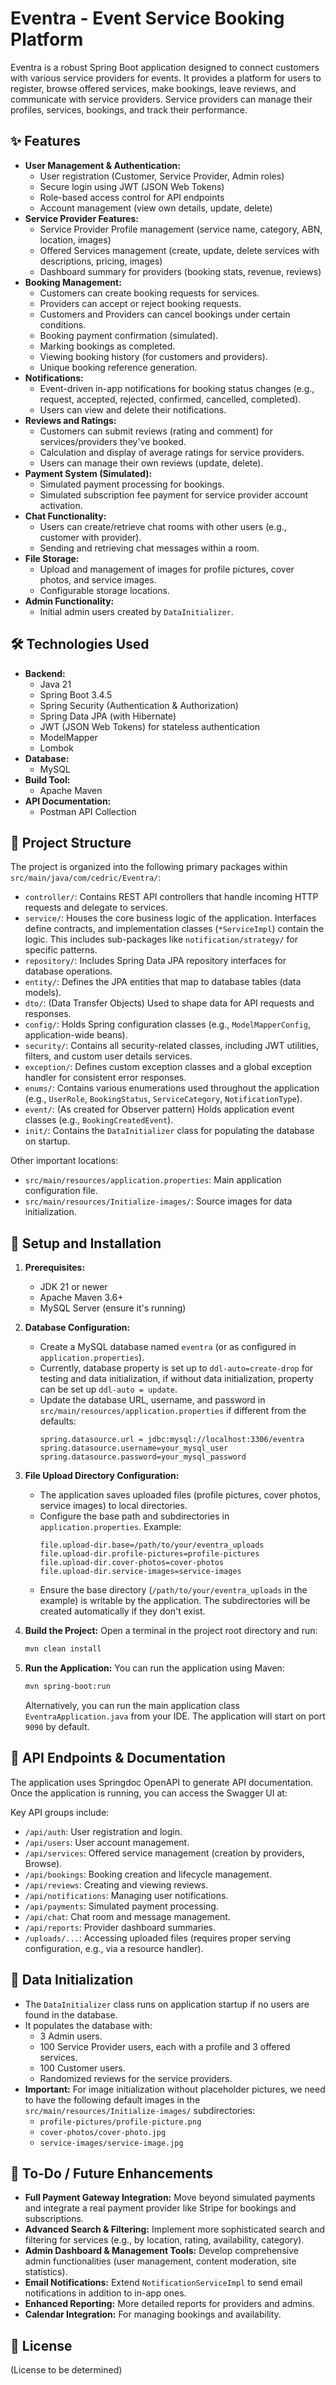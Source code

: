 # Eventra - Event Service Booking Platform

Eventra is a robust Spring Boot application designed to connect customers with various service providers for events. It provides a platform for users to register, browse offered services, make bookings, leave reviews, and communicate with service providers. Service providers can manage their profiles, services, bookings, and track their performance.

## ✨ Features

* **User Management & Authentication:**
    * User registration (Customer, Service Provider, Admin roles)
    * Secure login using JWT (JSON Web Tokens)
    * Role-based access control for API endpoints
    * Account management (view own details, update, delete)
* **Service Provider Features:**
    * Service Provider Profile management (service name, category, ABN, location, images)
    * Offered Services management (create, update, delete services with descriptions, pricing, images)
    * Dashboard summary for providers (booking stats, revenue, reviews)
* **Booking Management:**
    * Customers can create booking requests for services.
    * Providers can accept or reject booking requests.
    * Customers and Providers can cancel bookings under certain conditions.
    * Booking payment confirmation (simulated).
    * Marking bookings as completed.
    * Viewing booking history (for customers and providers).
    * Unique booking reference generation.
* **Notifications:**
    * Event-driven in-app notifications for booking status changes (e.g., request, accepted, rejected, confirmed, cancelled, completed).
    * Users can view and delete their notifications.
* **Reviews and Ratings:**
    * Customers can submit reviews (rating and comment) for services/providers they've booked.
    * Calculation and display of average ratings for service providers.
    * Users can manage their own reviews (update, delete).
* **Payment System (Simulated):**
    * Simulated payment processing for bookings.
    * Simulated subscription fee payment for service provider account activation.
* **Chat Functionality:**
    * Users can create/retrieve chat rooms with other users (e.g., customer with provider).
    * Sending and retrieving chat messages within a room.
* **File Storage:**
    * Upload and management of images for profile pictures, cover photos, and service images.
    * Configurable storage locations.
* **Admin Functionality:**
    * Initial admin users created by `DataInitializer`.

## 🛠️ Technologies Used

* **Backend:**
    * Java 21
    * Spring Boot 3.4.5
    * Spring Security (Authentication & Authorization)
    * Spring Data JPA (with Hibernate)
    * JWT (JSON Web Tokens) for stateless authentication
    * ModelMapper
    * Lombok
* **Database:**
    * MySQL
* **Build Tool:**
    * Apache Maven
* **API Documentation:**
    * Postman API Collection

## 📂 Project Structure

The project is organized into the following primary packages within `src/main/java/com/cedric/Eventra/`:

-   `controller/`: Contains REST API controllers that handle incoming HTTP requests and delegate to services.
-   `service/`: Houses the core business logic of the application. Interfaces define contracts, and implementation classes (`*ServiceImpl`) contain the logic. This includes sub-packages like `notification/strategy/` for specific patterns.
-   `repository/`: Includes Spring Data JPA repository interfaces for database operations.
-   `entity/`: Defines the JPA entities that map to database tables (data models).
-   `dto/`: (Data Transfer Objects) Used to shape data for API requests and responses.
-   `config/`: Holds Spring configuration classes (e.g., `ModelMapperConfig`, application-wide beans).
-   `security/`: Contains all security-related classes, including JWT utilities, filters, and custom user details services.
-   `exception/`: Defines custom exception classes and a global exception handler for consistent error responses.
-   `enums/`: Contains various enumerations used throughout the application (e.g., `UserRole`, `BookingStatus`, `ServiceCategory`, `NotificationType`).
-   `event/`: (As created for Observer pattern) Holds application event classes (e.g., `BookingCreatedEvent`).
-   `init/`: Contains the `DataInitializer` class for populating the database on startup.

Other important locations:
-   `src/main/resources/application.properties`: Main application configuration file.
-   `src/main/resources/Initialize-images/`: Source images for data initialization.

## 🚀 Setup and Installation

1.  **Prerequisites:**
    * JDK 21 or newer
    * Apache Maven 3.6+
    * MySQL Server (ensure it's running)

2.  **Database Configuration:**
    * Create a MySQL database named `eventra` (or as configured in `application.properties`).
    * Currently, database property is set up to `ddl-auto=create-drop` for testing and data initialization, if without data initialization, property can be set up `ddl-auto = update`. 
    * Update the database URL, username, and password in `src/main/resources/application.properties` if different from the defaults:
        ```properties
        spring.datasource.url = jdbc:mysql://localhost:3306/eventra
        spring.datasource.username=your_mysql_user
        spring.datasource.password=your_mysql_password
        ```


3.  **File Upload Directory Configuration:**
    * The application saves uploaded files (profile pictures, cover photos, service images) to local directories.
    * Configure the base path and subdirectories in `application.properties`. Example:
        ```properties
        file.upload-dir.base=/path/to/your/eventra_uploads
        file.upload-dir.profile-pictures=profile-pictures
        file.upload-dir.cover-photos=cover-photos
        file.upload-dir.service-images=service-images
        ```
    * Ensure the base directory (`/path/to/your/eventra_uploads` in the example) is writable by the application. The subdirectories will be created automatically if they don't exist.

4.  **Build the Project:**
    Open a terminal in the project root directory and run:
    ```bash
    mvn clean install
    ```

5.  **Run the Application:**
    You can run the application using Maven:
    ```bash
    mvn spring-boot:run
    ```
    Alternatively, you can run the main application class `EventraApplication.java` from your IDE.
    The application will start on port `9090` by default.

## 📖 API Endpoints & Documentation

The application uses Springdoc OpenAPI to generate API documentation. Once the application is running, you can access the Swagger UI at:

Key API groups include:
* `/api/auth`: User registration and login.
* `/api/users`: User account management.
* `/api/services`: Offered service management (creation by providers, Browse).
* `/api/bookings`: Booking creation and lifecycle management.
* `/api/reviews`: Creating and viewing reviews.
* `/api/notifications`: Managing user notifications.
* `/api/payments`: Simulated payment processing.
* `/api/chat`: Chat room and message management.
* `/api/reports`: Provider dashboard summaries.
* `/uploads/...`: Accessing uploaded files (requires proper serving configuration, e.g., via a resource handler).

## 🌱 Data Initialization

* The `DataInitializer` class runs on application startup if no users are found in the database. 
* It populates the database with:
    * 3 Admin users.
    * 100 Service Provider users, each with a profile and 3 offered services.
    * 100 Customer users.
    * Randomized reviews for the service providers.
* **Important:** For image initialization without placeholder pictures, we need to have the following default images in the `src/main/resources/Initialize-images/` subdirectories:
    * `profile-pictures/profile-picture.png`
    * `cover-photos/cover-photo.jpg`
    * `service-images/service-image.jpg`

## 📝 To-Do / Future Enhancements

* **Full Payment Gateway Integration:** Move beyond simulated payments and integrate a real payment provider like Stripe for bookings and subscriptions.
* **Advanced Search & Filtering:** Implement more sophisticated search and filtering for services (e.g., by location, rating, availability, category).
* **Admin Dashboard & Management Tools:** Develop comprehensive admin functionalities (user management, content moderation, site statistics).
* **Email Notifications:** Extend `NotificationServiceImpl` to send email notifications in addition to in-app ones.
* **Enhanced Reporting:** More detailed reports for providers and admins.
* **Calendar Integration:** For managing bookings and availability.

## 📄 License
(License to be determined)